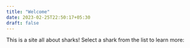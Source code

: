 ```yaml
---
title: "Welcome"
date: 2023-02-25T22:50:17+05:30
draft: false
---
```

This is a site all about sharks! Select a shark from the list to learn more: